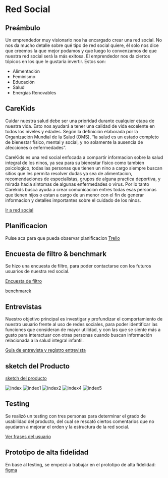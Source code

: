 # Red Social

## Preámbulo

Un emprendedor muy visionario nos ha encargado crear una red social. No nos da
mucho detalle sobre qué tipo de red social quiere, él solo nos dice que creemos
la que mejor podamos y que luego lo convenzamos de que nuestra red social será
la más exitosa. El emprendedor nos da ciertos tópicos en los que le gustaría
invertir. Estos son:

* Alimentación
* Feminismo
* Educación
* Salud
* Energías Renovables

## CareKids

Cuidar nuestra salud debe ser una prioridad durante cualquier etapa de nuestra vida. Esto nos ayudará a tener una calidad de vida excelente en todos los niveles y edades. Según la definición elaborada por la Organización Mundial de la Salud (OMS), “la salud es un estado completo de bienestar físico, mental y social, y no solamente la ausencia de afecciones o enfermedades”.

CareKids es una red social enfocada a compartir informacion sobre la salud integral de los ninos, ya sea para su bienestar fisico como tambien psicologico, todas las personas que tienen un nino a cargo siempre buscan sitios que les permita resolver dudas ya sea de alimentacion, recomendaciones de especialistas, grupos de alguna practica deportiva, y mirada hacia sintomas de algunas enfermedades o virus. Por lo tanto Carekids busca ayuda a crear comunicacion entres todas esas personas que tienen hijos o estan a cargo de un menor con el fin de generar informacion y detalles importantes sobre el cuidado de los ninos.

[Ir a red social](https://adpc1609.github.io/scl-2018-05-bc-core-pm-socialnetwork/login.html)

## Planificacion

Pulse aca para que pueda observar planificacion [Trello](https://trello.com/b/TGx9pCEz/proyecto3)

## Encuesta de filtro & benchmark

Se hizo una encuesta de filtro, para poder contactarse con los futuros usuarios de nuestra red social. 

[Encuesta de filtro](https://docs.google.com/forms/d/e/1FAIpQLSd2K18qOxSlwso9SsqsD9fY2o5rWmlMiUki2KrzkEubUxgx2w/viewform)

[benchmarck](https://docs.google.com/spreadsheets/d/1nZCK8MPR2gSLEyLHhDEfwpkRId9GyXOorW3NYh4p1rg/edit?usp=sharing)


## Entrevistas

 Nuestro objetivo principal es investigar y profundizar el comportamiento de nuestro usuario frente al uso de redes sociales, para poder identificar las funciones que consideran de mayor utilidad, y con las que se siente más a gusto para interactuar con otras personas cuando buscan información relacionada  a la salud integral infantil.

 [Guía de entrevista y registro entrevista](https://docs.google.com/document/d/1mGiuKILsSTzVg-0nmrei4pCy0pbQ5b4iJYYPVKcfvHs/edit?usp=sharing)
 

## sketch del Producto 

[sketch del producto](https://trello.com/c/Roke1P6A/10-crear-sketch-del-producto-5)

![index](https://user-images.githubusercontent.com/39053734/43400336-78ffc59a-93db-11e8-9638-b28a8504498e.jpeg)
![index1](https://user-images.githubusercontent.com/39053734/43400372-8c9fc334-93db-11e8-9817-d525cdc1ff87.jpeg)
![index2](https://user-images.githubusercontent.com/39053734/43400398-99ff81d6-93db-11e8-9d1d-06a310c0e522.jpeg)
![index4](https://user-images.githubusercontent.com/39053734/43400422-a782fe14-93db-11e8-8720-957774211fba.jpeg)
![index5](https://user-images.githubusercontent.com/39053734/43400447-b76612ee-93db-11e8-907b-48ef6c23be65.jpeg)


## Testing
Se realizó un testing con tres personas para determinar el grado de usabilidad del producto, del cual se rescató ciertos comentarios que no ayudaron a mejorar el orden y la estructura de la red social.

[Ver frases del usuario](https://docs.google.com/document/d/185Jbo9snL8-q08gyov9URk1KFK2pd9TJw7BPVWI6-54/edit?usp=sharing)


## Prototipo de alta fidelidad 

En base al testing, se empezó a trabajar en el prototipo de alta fidelidad:
[figma](https://www.figma.com/file/bXr1JSwUWObL35RlDaqWEYoO/Red-social-salud-integral-infantil)
